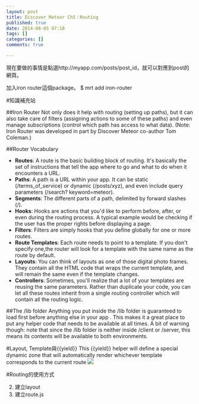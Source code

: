 ```yaml
---
layout: post
title: Discover Meteor Ch5：Routing
published: true
date: 2014-08-05 07:18
tags: []
categories: []
comments: true

---
```

現在要做的事情是點選http://myapp.com/posts/post_id，就可以對應到post的網頁。


加入iron router這個package。
$ mrt add iron-router

#知識補充站

##Iron Router
Not only does it help with routing (setting up paths), but it can also take care of filters (assigning actions to some of these paths) and even manage subscriptions (control which path has access to what data). (Note: Iron Router was developed in part by Discover Meteor co-author Tom Coleman.)

##Router Vocabulary

- **Routes**: A route is the basic building block of routing. It's basically the set of instructions that tell the app where to go and what to do when it encounters a URL.
- **Paths**: A path is a URL within your app. It can be static (/terms_of_service) or dynamic (/posts/xyz), and even include query parameters (/search? keyword=meteor).
- **Segments**: The different parts of a path, delimited by forward slashes (/).
- **Hooks**: Hooks are actions that you'd like to perform before, after, or even during the routing process. A typical example would be checking if the user has the proper rights before displaying a page.
- **Filters**: Filters are simply hooks that you define globally for one or more routes. 
- **Route Templates**: Each route needs to point to a template. If you don't specify one,the router will look for a template with the same name as the route by default.
- **Layouts**: You can think of layouts as one of those digital photo frames. They contain all the HTML code that wraps the current template, and will remain the same even if the template changes.
- **Controllers**: Sometimes, you'll realize that a lot of your templates are reusing the same parameters. Rather than duplicate your code, you can let all these routes inherit from a single routing controller which will contain all the routing logic.

##The /lib folder
Anything you put inside the /lib folder is guaranteed to load first before anything else in your app . This makes it a great place to put any helper code that needs to be available at all times.
A bit of warning though: note that since the /lib folder is neither inside /client or /server, this means its contents will be available to both environments.

#Layout, Template與{{yield}}
This {{yield}} helper will define a special dynamic zone that will automatically render whichever template corresponds to the current route
![](https://lh5.googleusercontent.com/fF4eK0g64rmCDr44cdBam6d--3ldM46wZK0Oalhftws=w1192-h986-no)

#Routing的使用方式

2. 建立layout
3. 建立route.js